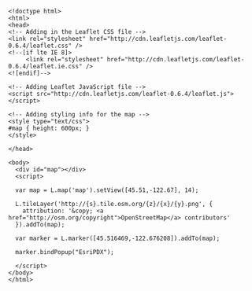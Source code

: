     <!doctype html>
    <html>
    <head>
    <!-- Adding in the Leaflet CSS file -->
    <link rel="stylesheet" href="http://cdn.leafletjs.com/leaflet-0.6.4/leaflet.css" />
    <!--[if lte IE 8]>
         <link rel="stylesheet" href="http://cdn.leafletjs.com/leaflet-0.6.4/leaflet.ie.css" />
    <![endif]-->

    <!-- Adding Leaflet JavaScript file -->
    <script src="http://cdn.leafletjs.com/leaflet-0.6.4/leaflet.js"></script>

    <!-- Adding styling info for the map -->
    <style type="text/css">
    #map { height: 600px; }
    </style>

    </head>

    <body>
      <div id="map"></div>
      <script>

      var map = L.map('map').setView([45.51,-122.67], 14);

      L.tileLayer('http://{s}.tile.osm.org/{z}/{x}/{y}.png', {
        attribution: '&copy; <a href="http://osm.org/copyright">OpenStreetMap</a> contributors'
      }).addTo(map);

      var marker = L.marker([45.516469,-122.676208]).addTo(map);

      marker.bindPopup("EsriPDX");

      </script>
    </body>
    </html>